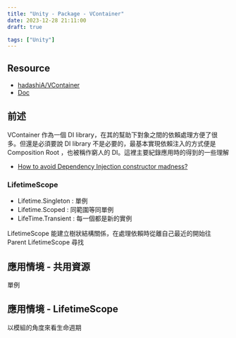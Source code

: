 ```yaml
---
title: "Unity - Package - VContainer"
date: 2023-12-28 21:11:00
draft: true

tags: ["Unity"]
---
```


## Resource
- [hadashiA/VContainer](https://github.com/hadashiA/VContainer)
- [Doc](https://vcontainer.hadashikick.jp/)

## 前述

VContainer 作為一個 DI library，在其的幫助下對象之間的依賴處理方便了很多。但還是必須要說 DI library 不是必要的，最基本實現依賴注入的方式便是 Composition Root ，也被稱作窮人的 DI。這裡主要紀錄應用時的得到的一些理解


  - [How to avoid Dependency Injection constructor madness?](https://stackoverflow.com/questions/2420193/how-to-avoid-dependency-injection-constructor-madness)

### LifetimeScope 
- Lifetime.Singleton : 單例
- Lifetime.Scoped : 同範圍等同單例
- LifeTime.Transient : 每一個都是新的實例

LifetimeScope 能建立樹狀結構關係，在處理依賴時從離自己最近的開始往 Parent LifetimeScope 尋找


## 應用情境 - 共用資源

單例


## 應用情境 - LifetimeScope

以模組的角度來看生命週期






